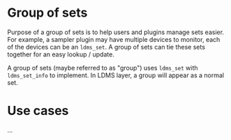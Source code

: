 Group of sets
=============

Purpose of a group of sets is to help users and plugins manage sets easier. For
example, a sampler plugin may have multiple devices to monitor, each of the
devices can be an `ldms_set`. A group of sets can tie these sets together for an
easy lookup / update.

A group of sets (maybe referred to as "group") uses `ldms_set` with
`ldms_set_info` to implement. In LDMS layer, a group will appear as a normal
set.


Use cases
=========
...
